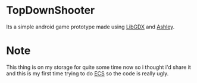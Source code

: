 # TopDownShooter

Its a simple android game prototype made using 
<a href="https://github.com/libgdx/libgdx/">LibGDX</a>
and <a href="https://github.com/libgdx/ashley">Ashley</a>.

# Note

This thing is on my storage for quite some time now so i thought i'd share it and
this is my first time trying to do <a href="https://en.m.wikipedia.org/wiki/Entity_component_system">ECS</a>
so the code is really ugly.
